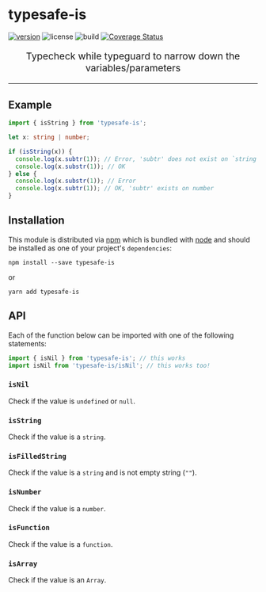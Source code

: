 # typesafe-is

[![version](https://img.shields.io/npm/v/typesafe-is.svg)](https://www.npmjs.com/package/typesafe-is) ![license](https://img.shields.io/npm/l/typesafe-is.svg) ![build](https://travis-ci.org/malcolm-kee/typesafe-is.svg?branch=master) [![Coverage Status](https://coveralls.io/repos/github/malcolm-kee/typesafe-is/badge.svg?branch=master)](https://coveralls.io/github/malcolm-kee/typesafe-is?branch=master)

<p align="center" style="font-size:1.2rem">Typecheck while typeguard to narrow down the variables/parameters</p>

<hr />

## Example

```ts
import { isString } from 'typesafe-is';

let x: string | number;

if (isString(x)) {
  console.log(x.subtr(1)); // Error, 'subtr' does not exist on `string`
  console.log(x.substr(1)); // OK
} else {
  console.log(x.substr(1)); // Error
  console.log(x.subtr(1)); // OK, 'subtr' exists on number
}
```

## Installation

This module is distributed via [npm][npm] which is bundled with [node][node] and
should be installed as one of your project's `dependencies`:

```
npm install --save typesafe-is
```

or

```
yarn add typesafe-is
```

## API

Each of the function below can be imported with one of the following statements:

```ts
import { isNil } from 'typesafe-is'; // this works
import isNil from 'typesafe-is/isNil'; // this works too!
```

### `isNil`

Check if the value is `undefined` or `null`.

### `isString`

Check if the value is a `string`.

### `isFilledString`

Check if the value is a `string` and is not empty string (`""`).

### `isNumber`

Check if the value is a `number`.

### `isFunction`

Check if the value is a `function`.

### `isArray`

Check if the value is an `Array`.

[npm]: https://www.npmjs.com/
[node]: https://nodejs.org
